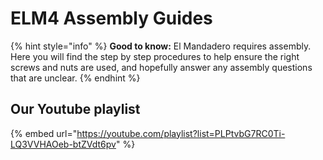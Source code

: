 # ELM4 Assembly Guides

{% hint style="info" %}
**Good to know:** El Mandadero requires assembly. Here you will find the step by step procedures to help ensure the right screws and nuts are used, and hopefully answer any assembly questions that are unclear.
{% endhint %}

## Our Youtube playlist

{% embed url="https://youtube.com/playlist?list=PLPtvbG7RC0Ti-LQ3VVHAOeb-btZVdt6pv" %}
